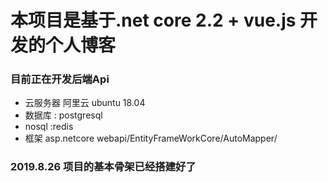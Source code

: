 # 本项目是基于.net core 2.2 + vue.js 开发的个人博客


### 目前正在开发后端Api 
- 云服务器 阿里云 ubuntu 18.04
- 数据库 : postgresql
- nosql :redis
- 框架  asp.netcore webapi/EntityFrameWorkCore/AutoMapper/
### 2019.8.26 项目的基本骨架已经搭建好了

